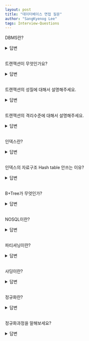 ```yaml
---
layout: post
title: "데이터베이스 면접 질문"
author: "SangKyenog Lee"
tags: Interview-Questions
---
```


DBMS란?
<details markdown="1">
<summary>답변</summary>

`데이터베이스 내 데이터에 접근하도록 도와주는 시스템이며 질의처리기와 저장시스템으로 이루어져 있습니다.`

</details>

<br>

트랜잭션이 무엇인가요?
<details markdown="1">
<summary>답변</summary>

`트랜잭션은 하나의 논리적인 기능을 수행하기 위한 작업의 단위로, 데이터베이스의 일관된 상태를 또 다른 일관된 상태로 변환시키는 기능을 수행합니다.`

</details>

<br>

트랜잭션의 성질에 대해서 설명해주세요.
<details markdown="1">
<summary>답변</summary>

`트랜잭션의 성질에는 원자성, 일관성, 격리성, 지속성이 있고 원자성은 트랜잭션의 연산이 모두 반영되거나 모두 반영되지 않는 두 개의 선택지만을 가져야한다는 것이고, 일관성은 트랜잭션이 수행된 후에 데이터베이스는 항상 일관된 상태를 유지해야 한다는 것입니다. 일관된 상태란 데이터베이스에서 정해놓은 규칙에 어긋나지 않는 것을 말합니다. 그 다음 격리성은 현재 진행중인 트랜잭션이 완료되기 전에 다른 트랜잭션이 참조하는 것을 막는 것을 말하며, 지속성은 트랜잭션이 완료되었으면 시스템 고장이 나더라도 모두 반영되어야 한다는 것을 말합니다.`

</details>

<br>

트랜잭션의 격리수준에 대해서 설명해주세요.
<details markdown="1">
<summary>답변</summary>

`총 네가지 단계가 존재하는데 1단계는 READ UNCOMMITTED이며, 다른 트랜잭션에서 커밋되지 않은 내용도 참조할 수 있습니다. 2단계는 READ COMMITTED이며, 다른 트랜잭션에서 커밋된 내용만 참조할 수 있습니다. 세번째는 REPEATABLE READ이며, 트랜잭션에 진입하기 이전에 커밋된 내용만 참조할 수 있습니다. 마지막으로 SERIALIZABLE이며, 트랜잭션에 진입하면 락을 걸어 다른 트랜잭션이 접근하지 못하게 합니다.`

</details>

<br>

인덱스란?
<details markdown="1">
<summary>답변</summary>

`인덱스란 추가적인 저장 공간을 활용하여 데이터베이스 테이블의 검색 속도를 향상시키기 위한 자료구조입니다. 어떤 컬럼에 대해 인덱스를 설정하면, 그 컬럼에 대해 정렬된 테이블을 생성해 데이터에 빠르게 접근할 수 있게 만든 구조입니다. 따라서 어떤 컬럼에 대해 조회하는 속도는 빨라지지만, 삽입, 삭제, 수정같은 갱신에 대해서는 오버헤드가 증가합니다.`

</details>

<br>

인덱스의 자료구조 Hash table 안쓰는 이유?
<details markdown="1">
<summary>답변</summary>

`해시가 등호(=) 연산에만 특화되었기 때문입니다. 해시 함수는 값이 1이라도 달라지면 완전히 다른 해시 값을 생성하는데, 이러한 특성에 의해 부등호 연산(>, <)이 자주 사용되는 데이터베이스 검색을 위해서는 해시 테이블이 적합하지 않습니다.`

</details>

<br>

B+Tree가 무엇인가?
<details markdown="1">
<summary>답변</summary>

`DB의 인덱스를 위해 자식 노드가 2개 이상인 B-Tree를 개선시킨 자료구조입니다. B+Tree는 모든 노드에 데이터(Value)를 저장했던 BTree와 다른 특성을 가지고 있습니다.`

</details>

<br>

NOSQL이란?
<details markdown="1">
<summary>답변</summary>

`스키마가 존재하지 않아서 조회하거나 삽입이 빠르고 대량의 분산 데이터를 저장하는데 특화되어있습니다.`

</details>

<br>

파티셔닝이란?
<details markdown="1">
<summary>답변</summary>

`테이블을 컬럼 단위로 나누는 기법입니다. 장점으로는 삽입이나 업데이트 같은 작업이 분산되어 성능이 향상 되지만, 단점으로 테이블간 조인 비용이 증가하고 인덱스를 별도로 파티셔닝 할 수 없습니다.`

</details>

<br>


샤딩이란?
<details markdown="1">
<summary>답변</summary>

`테이블을 로우 단위로 분산하여 저장하는 방법입니다. key를 통해 분산하는 Hash sharding과 Dynamic Sharding이 있습니다.`

</details>

<br>

정규화란?
<details markdown="1">
<summary>답변</summary>

`이상 문제를 해결하기 위해 속성들 끼리의 종속 관계를 분석하여 여러개의 릴레이션으로 분해하는 과정이며, 가장 큰 목표는 테이블 간 중복된 데이터를 허용하지 않는 것입니다.`

</details>

<br>

정규화과정을 말해보세요?
<details markdown="1">
<summary>답변</summary>

`1차 : 테이블 컬럼이 원자값(하나의 값)을 갖도록 테이블을 분리시키는 것이고, 2차는 모든 컬럼이 완전 함수 종속을 만족하도록 테이블을 분해하는 것이고, 3차는 이행적 종속을 없애도록 테이블을 분해하는 것이며, 마지막으로 4차는 모든 결정자가 후보키가 되도록 테이블을 분해하는 것입니다.`

</details>

<br>